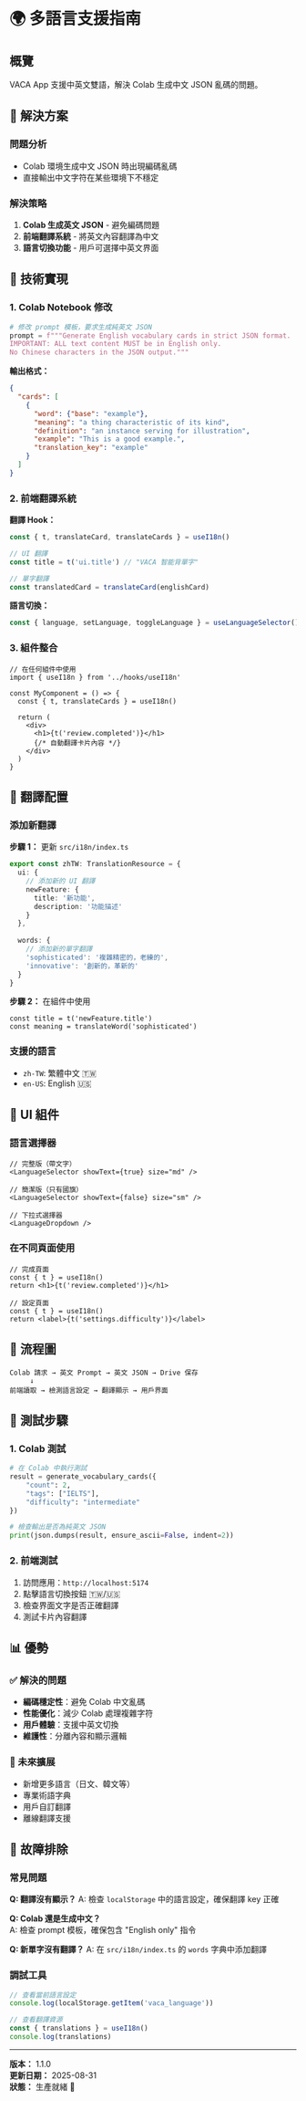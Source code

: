 # 🌍 多語言支援指南

## 概覽

VACA App 支援中英文雙語，解決 Colab 生成中文 JSON 亂碼的問題。

## 🎯 解決方案

### **問題分析**
- Colab 環境生成中文 JSON 時出現編碼亂碼
- 直接輸出中文字符在某些環境下不穩定

### **解決策略**
1. **Colab 生成英文 JSON** - 避免編碼問題
2. **前端翻譯系統** - 將英文內容翻譯為中文
3. **語言切換功能** - 用戶可選擇中英文界面

## 🔧 技術實現

### 1. Colab Notebook 修改

```python
# 修改 prompt 模板，要求生成純英文 JSON
prompt = f"""Generate English vocabulary cards in strict JSON format.
IMPORTANT: ALL text content MUST be in English only.
No Chinese characters in the JSON output."""
```

**輸出格式：**
```json
{
  "cards": [
    {
      "word": {"base": "example"},
      "meaning": "a thing characteristic of its kind",
      "definition": "an instance serving for illustration",
      "example": "This is a good example.",
      "translation_key": "example"
    }
  ]
}
```

### 2. 前端翻譯系統

**翻譯 Hook：**
```typescript
const { t, translateCard, translateCards } = useI18n()

// UI 翻譯
const title = t('ui.title') // "VACA 智能背單字"

// 單字翻譯
const translatedCard = translateCard(englishCard)
```

**語言切換：**
```typescript
const { language, setLanguage, toggleLanguage } = useLanguageSelector()
```

### 3. 組件整合

```tsx
// 在任何組件中使用
import { useI18n } from '../hooks/useI18n'

const MyComponent = () => {
  const { t, translateCards } = useI18n()
  
  return (
    <div>
      <h1>{t('review.completed')}</h1>
      {/* 自動翻譯卡片內容 */}
    </div>
  )
}
```

## 📝 翻譯配置

### 添加新翻譯

**步驟 1：** 更新 `src/i18n/index.ts`

```typescript
export const zhTW: TranslationResource = {
  ui: {
    // 添加新的 UI 翻譯
    newFeature: {
      title: '新功能',
      description: '功能描述'
    }
  },
  
  words: {
    // 添加新的單字翻譯
    'sophisticated': '複雜精密的，老練的',
    'innovative': '創新的，革新的'
  }
}
```

**步驟 2：** 在組件中使用

```tsx
const title = t('newFeature.title')
const meaning = translateWord('sophisticated')
```

### 支援的語言

- `zh-TW`: 繁體中文 🇹🇼
- `en-US`: English 🇺🇸

## 🎨 UI 組件

### 語言選擇器

```tsx
// 完整版（帶文字）
<LanguageSelector showText={true} size="md" />

// 簡潔版（只有國旗）
<LanguageSelector showText={false} size="sm" />

// 下拉式選擇器
<LanguageDropdown />
```

### 在不同頁面使用

```tsx
// 完成頁面
const { t } = useI18n()
return <h1>{t('review.completed')}</h1>

// 設定頁面  
const { t } = useI18n()
return <label>{t('settings.difficulty')}</label>
```

## 🔄 流程圖

```
Colab 請求 → 英文 Prompt → 英文 JSON → Drive 保存
     ↓
前端讀取 → 檢測語言設定 → 翻譯顯示 → 用戶界面
```

## 🧪 測試步驟

### 1. Colab 測試
```python
# 在 Colab 中執行測試
result = generate_vocabulary_cards({
    "count": 2,
    "tags": ["IELTS"],
    "difficulty": "intermediate"
})

# 檢查輸出是否為純英文 JSON
print(json.dumps(result, ensure_ascii=False, indent=2))
```

### 2. 前端測試
1. 訪問應用：`http://localhost:5174`
2. 點擊語言切換按鈕 🇹🇼/🇺🇸
3. 檢查界面文字是否正確翻譯
4. 測試卡片內容翻譯

## 📊 優勢

### ✅ 解決的問題
- **編碼穩定性**：避免 Colab 中文亂碼
- **性能優化**：減少 Colab 處理複雜字符
- **用戶體驗**：支援中英文切換
- **維護性**：分離內容和顯示邏輯

### 🚀 未來擴展
- 新增更多語言（日文、韓文等）
- 專業術語字典
- 用戶自訂翻譯
- 離線翻譯支援

## 🔧 故障排除

### 常見問題

**Q: 翻譯沒有顯示？**
A: 檢查 `localStorage` 中的語言設定，確保翻譯 key 正確

**Q: Colab 還是生成中文？**  
A: 檢查 prompt 模板，確保包含 "English only" 指令

**Q: 新單字沒有翻譯？**
A: 在 `src/i18n/index.ts` 的 `words` 字典中添加翻譯

### 調試工具

```typescript
// 查看當前語言設定
console.log(localStorage.getItem('vaca_language'))

// 查看翻譯資源
const { translations } = useI18n()
console.log(translations)
```

---

**版本：** 1.1.0  
**更新日期：** 2025-08-31  
**狀態：** 生產就緒 🚀